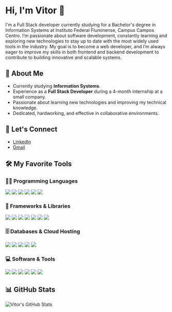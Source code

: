 # Hi, I'm Vitor 👋

I'm a Full Stack developer currently studying for a Bachelor's degree in Information Systems at Instituto Federal Fluminense, Campus Campos Centro. I’m passionate about software development, constantly learning and exploring new technologies to stay up to date with the most widely used tools in the industry. My goal is to become a web developer, and I’m always eager to improve my skills in both frontend and backend development to contribute to building innovative and scalable systems.

## 🌱 About Me
- Currently studying **Information Systems**.
- Experience as a **Full Stack Developer** during a 4-month internship at a small company.
- Passionate about learning new technologies and improving my technical knowledge.
- Dedicated, hardworking, and effective in collaborative environments.

## 🤝 Let's Connect
- [LinkedIn](https://www.linkedin.com/in/vitor-silva-mendes-73244a1ba/)
- [Gmail](mailto:mendes.v@gsuite.iff.edu.br)

## 🛠️ My Favorite Tools

### 👨‍💻 Programming Languages
<p align="left">
  <img src="https://img.shields.io/badge/Java-007396?style=flat&logo=java&logoColor=white" />
  <img src="https://img.shields.io/badge/Python-3776AB?style=flat&logo=python&logoColor=white" />
  <img src="https://img.shields.io/badge/JavaScript-F7DF1E?style=flat&logo=javascript&logoColor=black" />
  <img src="https://img.shields.io/badge/TypeScript-3178C6?style=flat&logo=typescript&logoColor=white" />
  <img src="https://img.shields.io/badge/HTML5-E34F26?style=flat&logo=html5&logoColor=white" />
  <img src="https://img.shields.io/badge/CSS3-1572B6?style=flat&logo=css3&logoColor=white" />
</p>

### 🧰 Frameworks & Libraries
<p align="left">
  <img src="https://img.shields.io/badge/React-61DAFB?style=flat&logo=react&logoColor=black" />
  <img src="https://img.shields.io/badge/Node.js-339933?style=flat&logo=node.js&logoColor=white" />
  <img src="https://img.shields.io/badge/Next.js-000000?style=flat&logo=next.js&logoColor=white" />
  <img src="https://img.shields.io/badge/NestJS-E0234E?style=flat&logo=nestjs&logoColor=white" />
  <img src="https://img.shields.io/badge/Spring-6DB33F?style=flat&logo=spring&logoColor=white" />
  <img src="https://img.shields.io/badge/TailwindCSS-06B6D4?style=flat&logo=tailwindcss&logoColor=white" />
  <img src="https://img.shields.io/badge/NPM-CB3837?style=flat&logo=npm&logoColor=white" />
</p>

### 🗄️ Databases & Cloud Hosting
<p align="left">
  <img src="https://img.shields.io/badge/PostgreSQL-336791?style=flat&logo=postgresql&logoColor=white" />
  <img src="https://img.shields.io/badge/MySQL-4479A1?style=flat&logo=mysql&logoColor=white" />
  <img src="https://img.shields.io/badge/MongoDB-47A248?style=flat&logo=mongodb&logoColor=white" />
  <img src="https://img.shields.io/badge/Vercel-000000?style=flat&logo=vercel&logoColor=white" />
  <img src="https://img.shields.io/badge/GitHub_Pages-222222?style=flat&logo=github&logoColor=white" />
</p>

### 💻 Software & Tools
<p align="left">
  <img src="https://img.shields.io/badge/Git-F05032?style=flat&logo=git&logoColor=white" />
  <img src="https://img.shields.io/badge/GitHub-181717?style=flat&logo=github&logoColor=white" />
  <img src="https://img.shields.io/badge/Visual_Studio_Code-0078D4?style=flat&logo=visualstudiocode&logoColor=white" />
  <img src="https://img.shields.io/badge/IntelliJ_IDEA-000000?style=flat&logo=intellijidea&logoColor=white" />
  <img src="https://img.shields.io/badge/Eclipse-2C2255?style=flat&logo=eclipse&logoColor=white" />
  <img src="https://img.shields.io/badge/GitHub_Desktop-24292F?style=flat&logo=githubdesktop&logoColor=white" />
</p>

## 📊 GitHub Stats

![Vitor's GitHub Stats](https://github-readme-stats.vercel.app/api?username=vitormendes09&show_icons=true&hide_title=true&count_private=true&hide=prs)
